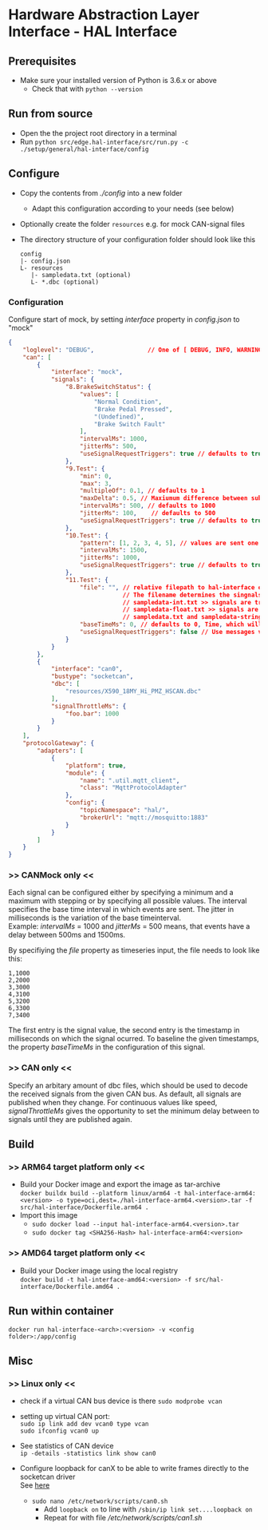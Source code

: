 <!---
  Copyright (c) 2021 Robert Bosch GmbH

  This Source Code Form is subject to the terms of the Mozilla Public
  License, v. 2.0. If a copy of the MPL was not distributed with this
  file, You can obtain one at https://mozilla.org/MPL/2.0/.

  SPDX-License-Identifier: MPL-2.0
-->

# Hardware Abstraction Layer Interface - HAL Interface

## Prerequisites

- Make sure your installed version of Python is 3.6.x or above
  - Check that with `python --version`

## Run from source

- Open the the project root directory in a terminal
- Run `python src/edge.hal-interface/src/run.py -c ./setup/general/hal-interface/config`

## Configure

- Copy the contents from _./config_ into a new folder
  - Adapt this configuration according to your needs (see below)
- Optionally create the folder `resources` e.g. for mock CAN-signal files
- The directory structure of your configuration folder should look like this<br>

  ```code
  config
  |- config.json
  L- resources
     |- sampledata.txt (optional)
     L- *.dbc (optional)
  ```

### Configuration

Configure start of mock, by setting _interface_ property in _config.json_ to "mock"

```json
{
    "loglevel": "DEBUG",               // One of [ DEBUG, INFO, WARNING, ERROR, CRITICAL ]
    "can": [
        {
            "interface": "mock",
            "signals": {
                "8.BrakeSwitchStatus": {
                    "values": [
                        "Normal Condition",
                        "Brake Pedal Pressed",
                        "(Undefined)",
                        "Brake Switch Fault"
                    ],
                    "intervalMs": 1000,
                    "jitterMs": 500,
                    "useSignalRequestTriggers": true // defaults to true, Uses messages via enable/disable to start and stop the generator
                },
                "9.Test": {
                    "min": 0,
                    "max": 3,
                    "multipleOf": 0.1, // defaults to 1
                    "maxDelta": 0.5, // Maxiumum difference between subsequent values
                    "intervalMs": 500, // defaults to 1000
                    "jitterMs": 100,    // defaults to 500
                    "useSignalRequestTriggers": true // defaults to true, Uses messages via enable/disable to start and stop the generator
                },
                "10.Test": {
                    "pattern": [1, 2, 3, 4, 5], // values are sent one after another
                    "intervalMs": 1500,
                    "jitterMs": 1000,
                    "useSignalRequestTriggers": true // defaults to true, Uses messages via enable/disable to start and stop the generator
                },
                "11.Test": {
                    "file": "", // relative filepath to hal-interface executable or absolute filepath i.e. resources/sampledata.txt
                                // The filename determines the singnals datatype
                                // sampledata-int.txt >> signals are treated as integers
                                // sampledata-float.txt >> signals are treated as float values
                                // sampledata.txt and sampledata-string.txt >> signals are treated as string values
                    "baseTimeMs": 0, // defaults to 0, Time, which will be subtracted from all given times in the file
                    "useSignalRequestTriggers": false // Use messages via start/stop to start and stop the generator manually
                }
            }
        },
        {
            "interface": "can0",
            "bustype": "socketcan",
            "dbc": [
                "resources/X590_18MY_Hi_PMZ_HSCAN.dbc"
            ],
            "signalThrottleMs": {
                "foo.bar": 1000
            }
        }
    ],
    "protocolGateway": {
        "adapters": [
            {
                "platform": true,
                "module": {
                    "name": ".util.mqtt_client",
                    "class": "MqttProtocolAdapter"
                },
                "config": {
                    "topicNamespace": "hal/",
                    "brokerUrl": "mqtt://mosquitto:1883"
                }
            }
        ]
    }
}
```

### >> CANMock only <<

Each signal can be configured either by specifying a minimum and a maximum with stepping or by specifying all possible values. The interval specifies the base time interval in which events are sent. The jitter in milliseconds is the variation of the base timeinterval.<br>
Example: _intervalMs_ = 1000 and _jitterMs_ = 500 means, that events have a delay between 500ms and 1500ms.

By specifiying the _file_ property as timeseries input, the file needs to look like this:

```text
1,1000
2,2000
3,3000
4,3100
5,3200
6,3300
7,3400
```

The first entry is the signal value, the second entry is the timestamp in milliseconds on which the signal ocurred. To baseline the given timestamps, the property _baseTimeMs_ in the configuration of this signal.

### >> CAN only <<

Specify an arbitary amount of dbc files, which should be used to decode the received signals from the given CAN bus.
As default, all signals are published when they change. For continuous values like speed, _signalThrottleMs_ gives the opportunity to set the minimum delay between to signals until they are published again.

## Build

### >> ARM64 target platform only <<

- Build your Docker image and export the image as tar-archive<br>
  `docker buildx build --platform linux/arm64 -t hal-interface-arm64:<version> -o type=oci,dest=./hal-interface-arm64.<version>.tar -f src/hal-interface/Dockerfile.arm64 .`
- Import this image
  - `sudo docker load --input hal-interface-arm64.<version>.tar`
  - `sudo docker tag <SHA256-Hash> hal-interface-arm64:<version>`

### >> AMD64 target platform only <<

- Build your Docker image using the local registry<br>
  `docker build -t hal-interface-amd64:<version> -f src/hal-interface/Dockerfile.amd64 .`

## Run within container

`docker run hal-interface-<arch>:<version> -v <config folder>:/app/config`

## Misc

### >> Linux only <<

- check if a virtual CAN bus device is there `sudo modprobe vcan`

- setting up virtual CAN port: <br>
  `sudo ip link add dev vcan0 type vcan` <br>
  `sudo ifconfig vcan0 up`

- See statistics of CAN device<br>
  `ip -details -statistics link show can0`
- Configure loopback for canX to be able to write frames directly to the socketcan driver<br>
  See [here](https://wiki.rdu.im/_pages/Application-Notes/Software/can-bus-in-linux.html)
  - `sudo nano /etc/network/scripts/can0.sh`
    - Add `loopback on` to line with `/sbin/ip link set....loopback on`
    - Repeat for with file _/etc/network/scripts/can1.sh_
